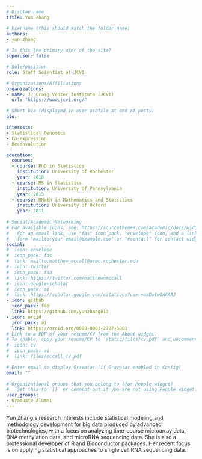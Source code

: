```yaml
---
# Display name
title: Yun Zhang

# Username (this should match the folder name)
authors:
- yun_zhang

# Is this the primary user of the site?
superuser: false

# Role/position
role: Staff Scientist at JCVI

# Organizations/Affiliations
organizations:
- name: J. Craig Venter Institute (JCVI)
  url: "https://www.jcvi.org/"

# Short bio (displayed in user profile at end of posts)
bio: 

interests:
- Statistical Genomics
- Co-expression
- Deconvolution

education:
  courses:
  - course: PhD in Statistics
    institution: University of Rochester
    year: 2018
  - course: MS in Statistics
    institution: University of Pennsylvania
    year: 2013
  - course: MMath in Mathematics and Statistics
    institution: University of Oxford
    year: 2011
    
# Social/Academic Networking
# For available icons, see: https://sourcethemes.com/academic/docs/widgets/#icons
#   For an email link, use "fas" icon pack, "envelope" icon, and a link in the
#   form "mailto:your-email@example.com" or "#contact" for contact widget.
social:
#- icon: envelope
#  icon_pack: fas
#  link: mailto:matthew_mccall@urmc.rochester.edu
#- icon: twitter
#  icon_pack: fab
#  link: https://twitter.com/matthewnmccall
#- icon: google-scholar
#  icon_pack: ai
#  link: https://scholar.google.com/citations?user=aaDwtw0AAAAJ
- icon: github
  icon_pack: fab
  link: https://github.com/yunzhang813
- icon: orcid
  icon_pack: ai
  link: https://orcid.org/0000-0003-2707-5881
# Link to a PDF of your resume/CV from the About widget.
# To enable, copy your resume/CV to `static/files/cv.pdf` and uncomment the lines below.  
#- icon: cv
#  icon_pack: ai
#  link: files/mccall_cv.pdf

# Enter email to display Gravatar (if Gravatar enabled in Config)
email: ""
  
# Organizational groups that you belong to (for People widget)
#   Set this to `[]` or comment out if you are not using People widget.  
user_groups:
- Graduate Alumni
---
```


Yun Zhang's research interests include statistical modeling and methodology development for big data produced by advanced biotechnologies, with a focus on analyzing time-course microarray data, DNA methylation data, and microRNA sequencing data. She is also a professional developer of R and Bioconductor packages. Her recent focus is on applying statistical approaches to single cell RNA sequencing data.

